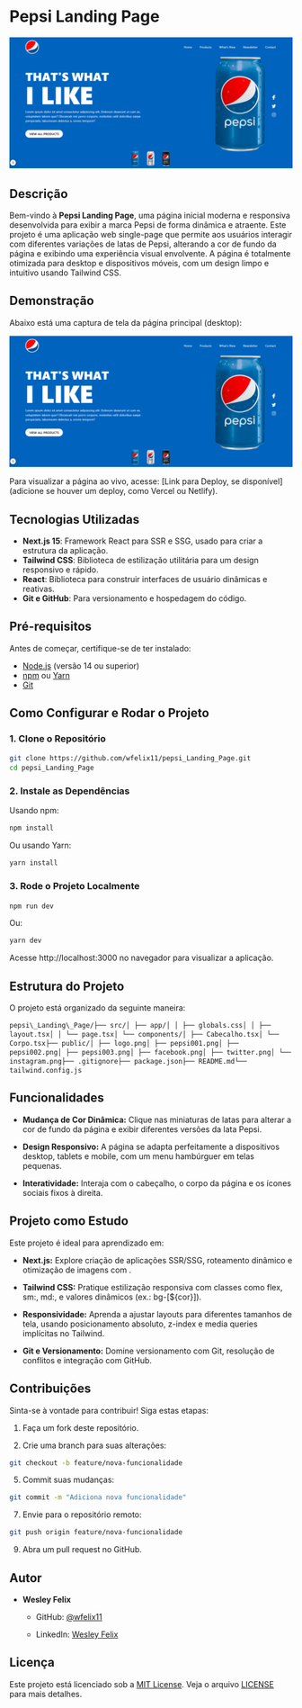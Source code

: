 # Pepsi Landing Page

![Pepsi Landing Page Screenshot](https://github.com/wfelix11/pepsi_Landing_Page/blob/main/public/preview.png?raw=true)

## Descrição
Bem-vindo à **Pepsi Landing Page**, uma página inicial moderna e responsiva desenvolvida para exibir a marca Pepsi de forma dinâmica e atraente. Este projeto é uma aplicação web single-page que permite aos usuários interagir com diferentes variações de latas de Pepsi, alterando a cor de fundo da página e exibindo uma experiência visual envolvente. A página é totalmente otimizada para desktop e dispositivos móveis, com um design limpo e intuitivo usando Tailwind CSS.

## Demonstração
Abaixo está uma captura de tela da página principal (desktop):

![Prévia da Página](https://github.com/wfelix11/pepsi_Landing_Page/blob/main/public/preview.png?raw=true)

Para visualizar a página ao vivo, acesse: [Link para Deploy, se disponível] (adicione se houver um deploy, como Vercel ou Netlify).

## Tecnologias Utilizadas
- **Next.js 15**: Framework React para SSR e SSG, usado para criar a estrutura da aplicação.
- **Tailwind CSS**: Biblioteca de estilização utilitária para um design responsivo e rápido.
- **React**: Biblioteca para construir interfaces de usuário dinâmicas e reativas.
- **Git e GitHub**: Para versionamento e hospedagem do código.

## Pré-requisitos
Antes de começar, certifique-se de ter instalado:
- [Node.js](https://nodejs.org/) (versão 14 ou superior)
- [npm](https://www.npmjs.com/) ou [Yarn](https://yarnpkg.com/)
- [Git](https://git-scm.com/)

## Como Configurar e Rodar o Projeto

### 1. Clone o Repositório
```bash
git clone https://github.com/wfelix11/pepsi_Landing_Page.git
cd pepsi_Landing_Page
```

### 2\. Instale as Dependências

Usando npm:

```bash
npm install
```
Ou usando Yarn:

```bash
yarn install
```

### 3\. Rode o Projeto Localmente
```bash
npm run dev
```

Ou:

```bash
yarn dev
```

Acesse http://localhost:3000 no navegador para visualizar a aplicação.

Estrutura do Projeto
--------------------

O projeto está organizado da seguinte maneira:

```text
pepsi\_Landing\_Page/├── src/│ ├── app/│ │ ├── globals.css│ │ ├── layout.tsx│ │ └── page.tsx│ └── components/│ ├── Cabecalho.tsx│ └── Corpo.tsx├── public/│ ├── logo.png│ ├── pepsi001.png│ ├── pepsi002.png│ ├── pepsi003.png│ ├── facebook.png│ ├── twitter.png│ └── instagram.png├── .gitignore├── package.json├── README.md└── tailwind.config.js
```

Funcionalidades
---------------

*   **Mudança de Cor Dinâmica:** Clique nas miniaturas de latas para alterar a cor de fundo da página e exibir diferentes versões da lata Pepsi.
    

*   **Design Responsivo:** A página se adapta perfeitamente a dispositivos desktop, tablets e mobile, com um menu hambúrguer em telas pequenas.
    

*   **Interatividade:** Interaja com o cabeçalho, o corpo da página e os ícones sociais fixos à direita.
    

Projeto como Estudo
-------------------

Este projeto é ideal para aprendizado em:

*   **Next.js:** Explore criação de aplicações SSR/SSG, roteamento dinâmico e otimização de imagens com .
    

*   **Tailwind CSS:** Pratique estilização responsiva com classes como flex, sm:, md:, e valores dinâmicos (ex.: bg-\[${cor}\]).
    

*   **Responsividade:** Aprenda a ajustar layouts para diferentes tamanhos de tela, usando posicionamento absoluto, z-index e media queries implícitas no Tailwind.
    

*   **Git e Versionamento:** Domine versionamento com Git, resolução de conflitos e integração com GitHub.
    

Contribuições
-------------

Sinta-se à vontade para contribuir! Siga estas etapas:

1.  Faça um fork deste repositório.
    

3.  Crie uma branch para suas alterações:
```bash
git checkout -b feature/nova-funcionalidade
``` 

5.  Commit suas mudanças:
```bash
git commit -m "Adiciona nova funcionalidade"
``` 

7.  Envie para o repositório remoto:
```bash
git push origin feature/nova-funcionalidade
```     

9.  Abra um pull request no GitHub.
    

Autor
-----

*   **Wesley Felix**
    
    *   GitHub: [@wfelix11](https://github.com/wfelix11)
        
    
    *   LinkedIn: [Wesley Felix](https://www.linkedin.com/in/wesley-felix/)
        
    

Licença
-------

Este projeto está licenciado sob a [MIT License](LICENSE). Veja o arquivo [LICENSE](LICENSE) para mais detalhes.